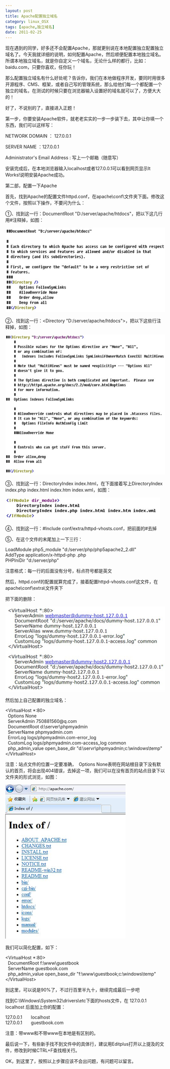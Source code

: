 ```yaml
---
layout: post
title: Apache配置独立域名
category: linux_OSX
tags: [apache,独立域名]
date: 2011-02-25
---
```

<p>现在遇到的同学，好多还不会配置Apache，那就更别说在本地配置独立配置独立域名了。今天我就详细的说明，如何配置Apache，然后顺便配置本地独立域名。所谓本地独立域名，就是你自定义一个域名，无论什么样的都行，比如：baidu.com，只要你喜欢，任你玩！</p>
<p>那么配置独立域名有什么好处呢？告诉你，我们在本地做程序开发，要同时用很多开源程序、CMS、框架，或者自己写的管理系统，那么给他们每一个都配置一个独立的域名，在测试的时候只要在浏览器输入设置好的域名就可以了，方便大大的！</p>
<p>好了，不说别的了，直接进入正题！</p>
<p>第一步，你要安装Apache软件，就老老实实的一步一步装下去，其中让你填一个东西，我们可以这样写：</p>
<p>NETWORK DOMAIN ： 127.0.0.1</p>
<p>SERVER NAME ：127.0.0.1</p>
<p>Administrator's Email Address : 写上一个邮箱（随意写）</p>
<p>安装完成后，在本地浏览器输入localhost或者127.0.0.1可以看到网页显示It Works!说明安装Apache成功。</p>
<p>第二部，配置一下Apache</p>
<p>首先，找到Apache的配置文件httpd.conf，在apache\conf\文件夹下面。修改这个文件，按照以下操作，不要问为什么：</p>
<p>①、找到这一行：DocumentRoot &quot;D:/server/apache/htdocs&quot;，把以下这几行用#注释掉，如图：</p>
<p><img width="600" height="265" alt="" onclick="javascript:window.open('/upload/attachement/20110225/1298625216_141.jpg')" style="cursor: pointer;" src="/upload/attachement/20110225/1298625216_141.jpg" /></p>
<p>②、找到这一行：&lt;Directory &quot;D:/server/apache/htdocs&quot;&gt;，把以下这些行注释掉，如图：</p>
<p><img width="600" height="440" alt="" onclick="javascript:window.open('/upload/attachement/20110225/1298625289_234.jpg')" style="cursor: pointer;" src="/upload/attachement/20110225/1298625289_234.jpg" /></p>
<p>③、找到这一行：DirectoryIndex index.html，在下面接着写上DirectoryIndex index.php index.html index.htm index.wml，如图：</p>
<p><img alt="" onclick="javascript:window.open('/upload/attachement/20110225/1298625366_742.jpg')" style="cursor: pointer;" src="/upload/attachement/20110225/1298625366_742.jpg" /></p>
<p>④、找到这一行：#Include conf/extra/httpd-vhosts.conf，把前面的#去掉</p>
<p>⑤、在这个文件的末尾加上一下三行：</p>
<p>LoadModule php5_module &quot;d:/server/php/php5apache2_2.dll&quot; <br />
AddType application/x-httpd-php .php&nbsp;&nbsp;&nbsp;&nbsp;&nbsp;&nbsp;&nbsp;&nbsp; <br />
PHPIniDir &quot;d:/server/php&quot;</p>
<p>注意格式：每一行的后面没有分号，标点符号都是英文</p>
<p>然后，httpd.conf的配置就算完成了，接着配置httpd-vhosts.conf这文件，在apache\conf\extra\文件夹下</p>
<p>把下面的删除：</p>
<p><img alt="" onclick="javascript:window.open('/upload/attachement/20110225/1298626071_251.jpg')" style="cursor: pointer;" src="/upload/attachement/20110225/1298626071_251.jpg" /></p>
<p>然后加上自己配置的独立域名：</p>
<p>&lt;VirtualHost *:80&gt;<br />
&nbsp; Options None<br />
&nbsp; ServerAdmin 750881560@q.com<br />
&nbsp; DocumentRoot d:\server\phpmyadmin<br />
&nbsp; ServerName phpmyadmin.com<br />
&nbsp; ErrorLog logs/phpmyadmin.com-error_log<br />
&nbsp; CustomLog logs/phpmyadmin.com-access_log common<br />
&nbsp; php_admin_value open_base_dir &quot;d:\servr\phpmyadmin;c:\windows\temp&quot;<br />
&lt;/VirtualHost&gt;</p>
<p>注意：站点文件的位置一定要准确，&nbsp; Options None表明在网站根目录下没有默认的首页，将会出现404错误，去掉这一项，我们可以在没有首页的站点目录下以文件夹的形式浏览，如图：</p>
<p><img src="/upload/attachement/20110225/1298625497_599.jpg" style="cursor: pointer;" onclick="javascript:window.open('/upload/attachement/20110225/1298625497_599.jpg')" alt="" /></p>
<p>我们可以简化配置，如下：</p>
<p>&lt;VirtualHost *:80&gt;<br />
&nbsp; DocumentRoot f:\www\guestbook<br />
&nbsp; ServerName guestbook.com<br />
&nbsp; php_admin_value open_base_dir &quot;f:\www\guestbook;c:\windows\temp&quot;<br />
&lt;/VirtualHost&gt;</p>
<p>到这里，可以说是90%了，不过行百里半九十，继续完成最后一步吧</p>
<p>找到C:\Windows\System32\drivers\etc下面的hosts文件，在 127.0.0.1&nbsp;&nbsp;&nbsp;&nbsp;&nbsp;&nbsp; localhost 后面加上你的配置：</p>
<p>127.0.0.1&nbsp;&nbsp;&nbsp;&nbsp;&nbsp;&nbsp; localhost<br />
127.0.0.1&nbsp;&nbsp; &nbsp; &nbsp; guestbook.com</p>
<p>注意：带www和不带www在本地是有区别的。</p>
<p>最后说一下，有些新手找不到文件中的具体行，建议用Editplus打开以上提及的文件，修改到时候CTRL+F查找相关行。</p>
<p>OK，到这里了，按照以上步骤应该不会出问题，有问题可以留言。</p>
